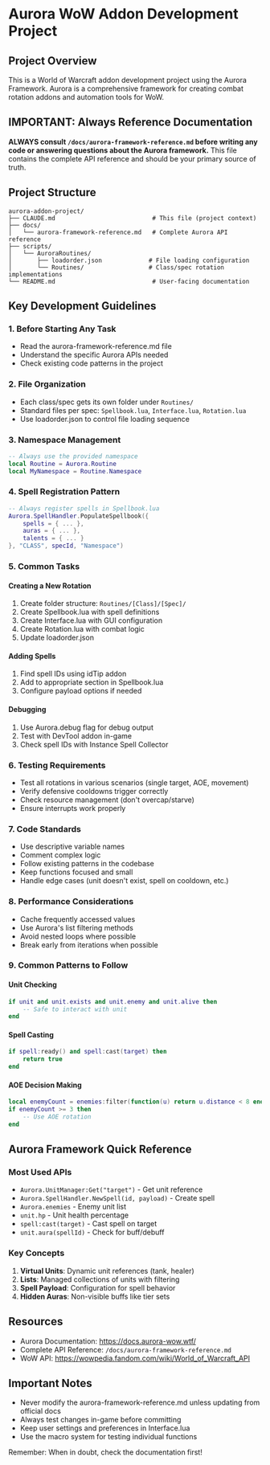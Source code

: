 # Aurora WoW Addon Development Project

## Project Overview
This is a World of Warcraft addon development project using the Aurora Framework. Aurora is a comprehensive framework for creating combat rotation addons and automation tools for WoW.

## IMPORTANT: Always Reference Documentation
**ALWAYS consult `/docs/aurora-framework-reference.md` before writing any code or answering questions about the Aurora framework.** This file contains the complete API reference and should be your primary source of truth.

## Project Structure
```
aurora-addon-project/
├── CLAUDE.md                           # This file (project context)
├── docs/
│   └── aurora-framework-reference.md   # Complete Aurora API reference
├── scripts/
│   └── AuroraRoutines/
│       ├── loadorder.json             # File loading configuration
│       └── Routines/                  # Class/spec rotation implementations
└── README.md                           # User-facing documentation
```

## Key Development Guidelines

### 1. Before Starting Any Task
- Read the aurora-framework-reference.md file
- Understand the specific Aurora APIs needed
- Check existing code patterns in the project

### 2. File Organization
- Each class/spec gets its own folder under `Routines/`
- Standard files per spec: `Spellbook.lua`, `Interface.lua`, `Rotation.lua`
- Use loadorder.json to control file loading sequence

### 3. Namespace Management
```lua
-- Always use the provided namespace
local Routine = Aurora.Routine
local MyNamespace = Routine.Namespace
```

### 4. Spell Registration Pattern
```lua
-- Always register spells in Spellbook.lua
Aurora.SpellHandler.PopulateSpellbook({
    spells = { ... },
    auras = { ... },
    talents = { ... }
}, "CLASS", specId, "Namespace")
```

### 5. Common Tasks

#### Creating a New Rotation
1. Create folder structure: `Routines/[Class]/[Spec]/`
2. Create Spellbook.lua with spell definitions
3. Create Interface.lua with GUI configuration
4. Create Rotation.lua with combat logic
5. Update loadorder.json

#### Adding Spells
1. Find spell IDs using idTip addon
2. Add to appropriate section in Spellbook.lua
3. Configure payload options if needed

#### Debugging
1. Use Aurora.debug flag for debug output
2. Test with DevTool addon in-game
3. Check spell IDs with Instance Spell Collector

### 6. Testing Requirements
- Test all rotations in various scenarios (single target, AOE, movement)
- Verify defensive cooldowns trigger correctly
- Check resource management (don't overcap/starve)
- Ensure interrupts work properly

### 7. Code Standards
- Use descriptive variable names
- Comment complex logic
- Follow existing patterns in the codebase
- Keep functions focused and small
- Handle edge cases (unit doesn't exist, spell on cooldown, etc.)

### 8. Performance Considerations
- Cache frequently accessed values
- Use Aurora's list filtering methods
- Avoid nested loops where possible
- Break early from iterations when possible

### 9. Common Patterns to Follow

#### Unit Checking
```lua
if unit and unit.exists and unit.enemy and unit.alive then
    -- Safe to interact with unit
end
```

#### Spell Casting
```lua
if spell:ready() and spell:cast(target) then
    return true
end
```

#### AOE Decision Making
```lua
local enemyCount = enemies:filter(function(u) return u.distance < 8 end):count()
if enemyCount >= 3 then
    -- Use AOE rotation
end
```

## Aurora Framework Quick Reference

### Most Used APIs
- `Aurora.UnitManager:Get("target")` - Get unit reference
- `Aurora.SpellHandler.NewSpell(id, payload)` - Create spell
- `Aurora.enemies` - Enemy unit list
- `unit.hp` - Unit health percentage
- `spell:cast(target)` - Cast spell on target
- `unit.aura(spellId)` - Check for buff/debuff

### Key Concepts
1. **Virtual Units**: Dynamic unit references (tank, healer)
2. **Lists**: Managed collections of units with filtering
3. **Spell Payload**: Configuration for spell behavior
4. **Hidden Auras**: Non-visible buffs like tier sets

## Resources
- Aurora Documentation: https://docs.aurora-wow.wtf/
- Complete API Reference: `/docs/aurora-framework-reference.md`
- WoW API: https://wowpedia.fandom.com/wiki/World_of_Warcraft_API

## Important Notes
- Never modify the aurora-framework-reference.md unless updating from official docs
- Always test changes in-game before committing
- Keep user settings and preferences in Interface.lua
- Use the macro system for testing individual functions

Remember: When in doubt, check the documentation first!